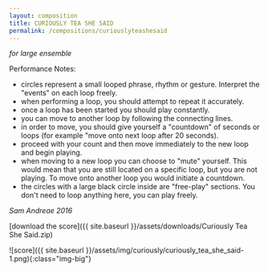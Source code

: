 ```yaml
---
layout: composition
title: CURIOUSLY TEA SHE SAID
permalink: /compositions/curiouslyteashesaid
---
```


*for large ensemble*

Performance Notes:

- circles represent a small looped phrase, rhythm or gesture. Interpret the "events" on each loop freely.
- when performing a loop, you should attempt to repeat it accurately.
- once a loop has been started you should play constantly.
- you can move to another loop by following the connecting lines.
- in order to move, you should give yourself a "countdown" of seconds or loops (for example "move onto next loop after 20 seconds).
- proceed with your count and then move immediately to the new loop and begin playing.
- when moving to a new loop you can choose to "mute" yourself. This would mean that you are still located on a specific loop, but you are not playing. To move onto another loop you would initiate a countdown.
- the circles with a large black circle inside are "free-play" sections. You don't need to loop anything here, you can play freely.

*Sam Andreae 
2016*

[download the score]({{ site.baseurl }}/assets/downloads/Curiously Tea She Said.zip)

![score]({{ site.baseurl }}/assets/img/curiously/curiously_tea_she_said-1.png){:class="img-big"}

